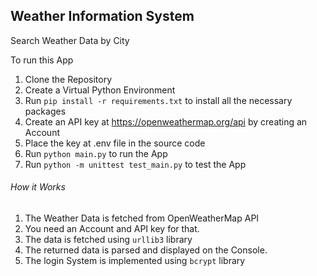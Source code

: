 ## Weather Information System

Search Weather Data by City

To run this App
1. Clone the Repository
2. Create a Virtual Python Environment
3. Run ```pip install -r requirements.txt``` to install all the necessary packages
4. Create an API key at https://openweathermap.org/api by creating an Account
5. Place the key at .env file in the source code
6. Run ```python main.py``` to run the App
7. Run ```python -m unittest test_main.py``` to test the App
###### How it Works

1. The Weather Data is fetched from OpenWeatherMap API
2. You need an Account and API key for that.
3. The data is fetched using ```urllib3``` library
4. The returned data is parsed and displayed on the Console.
5. The login System is implemented using ```bcrypt``` library